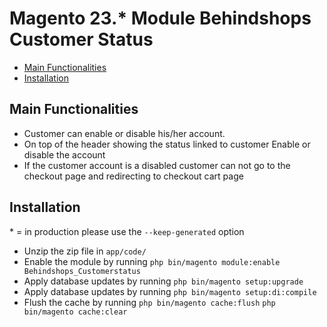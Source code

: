 # Magento 23.* Module Behindshops Customer Status 

 - [Main Functionalities](#markdown-header-main-functionalities)
 - [Installation](#markdown-header-installation)


## Main Functionalities
 
- Customer can enable or disable his/her account.
- On top of the header showing the status linked to customer Enable or disable the account
- If the customer account is a disabled customer can not go to the checkout page  and redirecting to  checkout cart page
 
## Installation
\* = in production please use the `--keep-generated` option

 - Unzip the zip file in `app/code/`
 - Enable the module by running `php bin/magento module:enable Behindshops_Customerstatus`
 - Apply database updates by running `php bin/magento setup:upgrade`
 - Apply database updates by running `php bin/magento setup:di:compile`
 - Flush the cache by running `php bin/magento cache:flush` `php bin/magento cache:clear`


